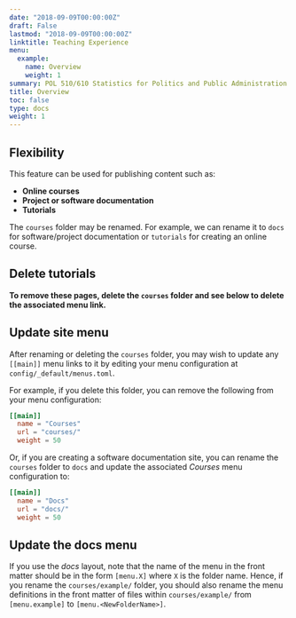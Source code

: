 ```yaml
---
date: "2018-09-09T00:00:00Z"
draft: False
lastmod: "2018-09-09T00:00:00Z"
linktitle: Teaching Experience
menu:
  example:
    name: Overview
    weight: 1
summary: POL 510/610 Statistics for Politics and Public Administration (Teaching in Fall 2020); POL 522/622 Introduction to Graduate Public Administration (Teaching in Fall 2020); PAD 6109 Institutions and Society (Spring 2020); PAD 5935 Governing Sustainable Communities (Fall 2019); PAD 3003 Public Administration in American Society (Fall 2017 & Spring 2018)
title: Overview
toc: false
type: docs
weight: 1
---
```


## Flexibility

This feature can be used for publishing content such as:

* **Online courses**
* **Project or software documentation**
* **Tutorials**

The `courses` folder may be renamed. For example, we can rename it to `docs` for software/project documentation or `tutorials` for creating an online course.

## Delete tutorials

**To remove these pages, delete the `courses` folder and see below to delete the associated menu link.**

## Update site menu

After renaming or deleting the `courses` folder, you may wish to update any `[[main]]` menu links to it by editing your menu configuration at `config/_default/menus.toml`.

For example, if you delete this folder, you can remove the following from your menu configuration:

```toml
[[main]]
  name = "Courses"
  url = "courses/"
  weight = 50
```

Or, if you are creating a software documentation site, you can rename the `courses` folder to `docs` and update the associated *Courses* menu configuration to:

```toml
[[main]]
  name = "Docs"
  url = "docs/"
  weight = 50
```

## Update the docs menu

If you use the *docs* layout, note that the name of the menu in the front matter should be in the form `[menu.X]` where `X` is the folder name. Hence, if you rename the `courses/example/` folder, you should also rename the menu definitions in the front matter of files within `courses/example/` from `[menu.example]` to `[menu.<NewFolderName>]`.
